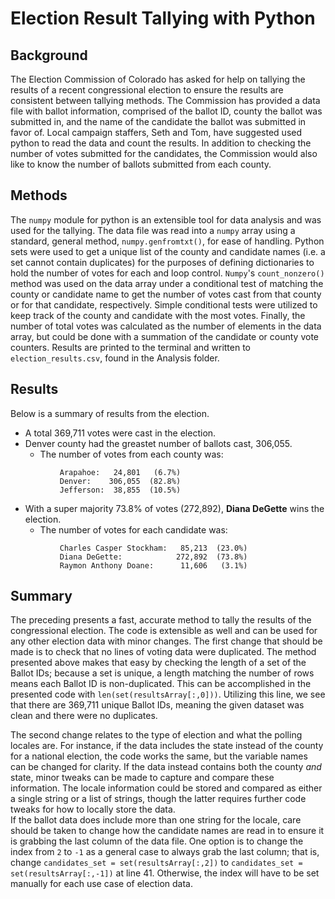 # Election Result Tallying with Python

## Background

The Election Commission of Colorado has asked for help on tallying the results of a recent congressional election to ensure the results are consistent between tallying methods. The Commission has provided a data file with ballot information, comprised of the ballot ID, county the ballot was submitted in, and the name of the candidate the ballot was submitted in favor of. Local campaign staffers, Seth and Tom, have suggested used python to read the data and count the results. In addition to checking the number of votes submitted for the candidates, the Commission would also like to know the number of ballots submitted from each county.

## Methods

The `numpy` module for python is an extensible tool for data analysis and was used for the tallying. The data file was read into a `numpy` array using a standard, general method, `numpy.genfromtxt()`, for ease of handling. Python sets were used to get a unique list of the county and candidate names (i.e. a set cannot contain duplicates) for the purposes of defining dictionaries to hold the number of votes for each and loop control. `Numpy`'s `count_nonzero()` method was used on the data array under a conditional test of matching the county or candidate name to get the number of votes cast from that county or for that candidate, respectively. Simple conditional tests were utilized to keep track of the county and candidate with the most votes. Finally, the number of total votes was calculated as the number of elements in the data array, but could be done with a summation of the candidate or county vote counters. Results are printed to the terminal and written to `election_results.csv`, found in the Analysis folder.


## Results

Below is a summary of results from the election.  
* A total 369,711 votes were cast in the election.
* Denver county had the greastet number of ballots cast, 306,055.
    * The number of votes from each county was:
```
           Arapahoe:   24,801   (6.7%)
           Denver:    306,055  (82.8%)
           Jefferson:  38,855  (10.5%)
```  
* With a super majority 73.8% of votes (272,892), **Diana DeGette** wins the election.
    * The number of votes for each candidate was:
```
           Charles Casper Stockham:   85,213  (23.0%)
           Diana DeGette:            272,892  (73.8%)
           Raymon Anthony Doane:      11,606   (3.1%)
```

## Summary

The preceding presents a fast, accurate method to tally the results of the congressional election. The code is extensible as well and can be used for any other election data with minor changes. The first change that should be made is to check that no lines of voting data were duplicated. The method presented above makes that easy by checking the length of a set of the Ballot IDs; because a set is unique, a length matching the number of rows means each Ballot ID is non-duplicated. This can be accomplished in the presented code with `len(set(resultsArray[:,0]))`. Utilizing this line, we see that there are 369,711 unique Ballot IDs, meaning the given dataset was clean and there were no duplicates.

The second change relates to the type of election and what the polling locales are. For instance, if the data includes the state instead of the county for a national election, the code works the same, but the variable names can be changed for clarity. If the data instead contains both the county *and* state, minor tweaks can be made to capture and compare these information. The locale information could be stored and compared as either a single string or a list of strings, though the latter requires further code tweaks for how to locally store the data.  
If the ballot data does include more than one string for the locale, care should be taken to change how the candidate names are read in to ensure it is grabbing the last column of the data file. One option is to change the index from `2` to `-1` as a general case to always grab the last column; that is, change `candidates_set = set(resultsArray[:,2])` to `candidates_set = set(resultsArray[:,-1])` at line 41. Otherwise, the index will have to be set manually for each use case of election data.
 
